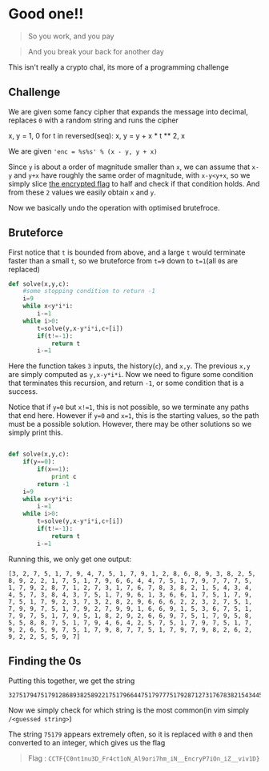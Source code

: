 # Good one!!

> So you work, and you pay

> And you break your back for another day

This isn't really a crypto chal, its more of a programming challenge

## Challenge

We are given some fancy cipher that expands the message into decimal, replaces `0` with a random string and runs the cipher

x, y = 1, 0
    for t in reversed(seq):
        x, y = y + x * t ** 2, x

We are given `'enc = %s%s' % (x - y, y + x)`

Since `y` is about a order of magnitude smaller than `x`, we can assume that `x-y` and `y+x` have roughly the same order of magnitude, with `x-y<y+x`, so we simply slice [the encrypted flag](flag.enc) to half and check if that condition holds. And from these `2` values we easily obtain `x` and `y`.

Now we basically undo the operation with optimised brutefroce.

## Bruteforce

First notice that `t` is bounded from above, and a large `t` would terminate faster than a small `t`, so we bruteforce from `t=9` down to `t=1`(all `0`s are replaced)

```python
def solve(x,y,c):
    #some stopping condition to return -1
    i=9
    while x<y*i*i:
        i-=1
    while i>0:
        t=solve(y,x-y*i*i,c+[i])
        if(t!=-1):
            return t
        i-=1
```

Here the function takes `3` inputs, the history(`c`), and `x,y`. The previous `x,y` are simply computed as `y,x-y*i*i`. Now we need to figure some condition that terminates this recursion, and return `-1`, or some condition that is a success.

Notice that if `y=0` but `x!=1`, this is not possible, so we terminate any paths that end here. However if `y=0` and `x=1`, this is the starting values, so the path must be a possible solution. However, there may be other solutions so we simply print this.

```python

def solve(x,y,c):
    if(y==0):
        if(x==1):
            print c
        return -1
    i=9
    while x<y*i*i:
        i-=1
    while i>0:
        t=solve(y,x-y*i*i,c+[i])
        if(t!=-1):
            return t
        i-=1
```

Running this, we only get one output:
```
[3, 2, 7, 5, 1, 7, 9, 4, 7, 5, 1, 7, 9, 1, 2, 8, 6, 8, 9, 3, 8, 2, 5, 8, 9, 2, 2, 1, 7, 5, 1, 7, 9, 6, 6, 4, 4, 7, 5, 1, 7, 9, 7, 7, 7, 5, 1, 7, 9, 2, 8, 7, 1, 2, 7, 3, 1, 7, 6, 7, 8, 3, 8, 2, 1, 5, 4, 3, 4, 4, 5, 7, 3, 8, 4, 3, 7, 5, 1, 7, 9, 6, 1, 3, 6, 6, 1, 7, 5, 1, 7, 9, 7, 5, 1, 7, 9, 2, 3, 7, 3, 2, 8, 2, 9, 6, 6, 6, 2, 2, 3, 2, 7, 5, 1, 7, 9, 9, 7, 5, 1, 7, 9, 2, 7, 9, 9, 1, 6, 6, 9, 1, 5, 3, 6, 7, 5, 1, 7, 9, 7, 5, 1, 7, 9, 5, 1, 8, 2, 9, 2, 6, 6, 9, 7, 5, 1, 7, 9, 5, 8, 5, 5, 8, 8, 7, 5, 1, 7, 9, 4, 6, 4, 2, 5, 7, 5, 1, 7, 9, 7, 5, 1, 7, 9, 2, 6, 5, 9, 7, 5, 1, 7, 9, 8, 7, 7, 5, 1, 7, 9, 7, 9, 8, 2, 6, 2, 9, 2, 2, 5, 5, 9, 7]
```

## Finding the 0s

Putting this together, we get the string
```
3275179475179128689382589221751796644751797775179287127317678382154344573843751796136617517975179237328296662232751799751792799166915367517975179518292669751795855887517946425751797517926597517987751797982629225597
```
Now we simply check for which string is the most common(in vim simply `/<guessed string>`)

The string `75179` appears extremely often, so it is replaced with `0` and then converted to an integer, which gives us the flag

> Flag : `CCTF{C0nt1nu3D_Fr4ct1oN_Al9ori7hm_iN__EncryP7iOn_iZ__viv1D}`
